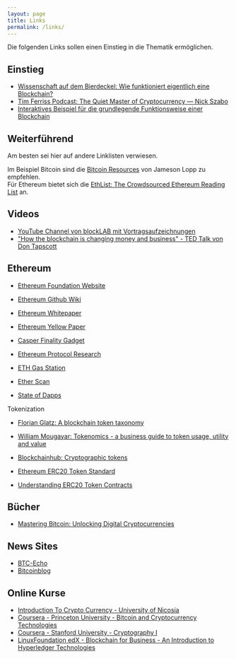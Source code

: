 ```yaml
---
layout: page
title: Links
permalink: /links/
---
```


Die folgenden Links sollen einen Einstieg in die Thematik ermöglichen.

## Einstieg

* [Wissenschaft auf dem Bierdeckel: Wie funktioniert eigentlich eine Blockchain?](https://motherboard.vice.com/de/article/vv34vj/wissenschaft-auf-dem-bierdeckel-wie-funktioniert-eigentlich-eine-blockchain-)
* [Tim Ferriss Podcast: The Quiet Master of Cryptocurrency — Nick Szabo](https://tim.blog/2017/06/04/nick-szabo)
* [Interaktives Beispiel für die grundlegende Funktionsweise einer Blockchain](http://blockchain.mit.edu/how-blockchain-works/)


## Weiterführend

Am besten sei hier auf andere Linklisten verwiesen. 

Im Beispiel Bitcoin sind die [Bitcoin Resources](http://lopp.net/bitcoin.html) von Jameson Lopp zu empfehlen.<br>
Für Ethereum bietet sich die [EthList: The Crowdsourced Ethereum Reading List](https://github.com/Scanate/EthList) an.

## Videos

* [YouTube Channel von blockLAB mit Vortragsaufzeichnungen](https://www.youtube.com/channel/UCq71shfADfCvYBh9FUeriwA)
* ["How the blockchain is changing money and business" - TED Talk von Don Tapscott](https://www.youtube.com/watch?v=Pl8OlkkwRpc)

## Ethereum

* [Ethereum Foundation Website](https://ethereum.org/)

* [Ethereum Github Wiki](https://github.com/ethereum/wiki/wiki)

* [Ethereum Whitepaper](https://github.com/ethereum/wiki/wiki/White-Paper)

* [Ethereum Yellow Paper](https://ethereum.github.io/yellowpaper/paper.pdf)

* [Casper Finality Gadget](https://ethresear.ch/t/accumulators-scalability-of-utxo-blockchains-and-data-availability/176)

* [Ethereum Protocol Research](https://ethresear.ch/)

* [ETH Gas Station](https://ethgasstation.info/)

* [Ether Scan](https://etherscan.io/)

* [State of Dapps](https://www.stateofthedapps.com/)

Tokenization

* [Florian Glatz: A blockchain token taxonomy](https://medium.com/@heckerhut/a-blockchain-token-taxonomy-fadf5c56139a)

* [William Mougayar: Tokenomics - a business guide to token usage, utility and value](http://startupmanagement.org/2017/06/10/tokenomics-a-business-guide-to-token-usage-utility-and-value/)

* [Blockchainhub: Cryptographic tokens](https://blockchainhub.net/tokens/)

* [Ethereum ERC20 Token Standard](https://theethereum.wiki/w/index.php/ERC20_Token_Standard)

* [Understanding ERC20 Token Contracts](https://medium.com/@jgm.orinoco/understanding-erc-20-token-contracts-a809a7310aa5)

## Bücher

* [Mastering Bitcoin: Unlocking Digital Cryptocurrencies](https://www.amazon.de/Mastering-Bitcoin-Unlocking-Digital-Cryptocurrencies/dp/1491954388)

## News Sites

* [BTC-Echo](http://www.btc-echo.de/)
* [Bitcoinblog](https://bitcoinblog.de)

## Online Kurse

* [Introduction To Crypto Currency - University of Nicosia](http://digitalcurrency.unic.ac.cy/)
* [Coursera - Princeton University - Bitcoin and Cryptocurrency Technologies](https://www.coursera.org/learn/cryptocurrency)
* [Coursera - Stanford University - Cryptography I](https://www.coursera.org/learn/crypto)
* [LinuxFoundation edX - Blockchain for Business - An Introduction to Hyperledger Technologies](https://www.edx.org/course/blockchain-business-introduction-linuxfoundationx-lfs171x)

